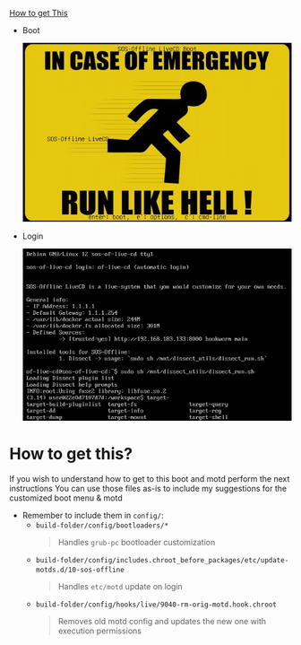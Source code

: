 [How to get This](#how-to-get-this)

- Boot
  
  ![alt text](https://github.com/sSharonV/SOS-Offline-LiveCD/blob/main/images/offline/offline-custom-bootmenu.jpg)
  
- Login
  
  ![alt text](https://github.com/sSharonV/SOS-Offline-LiveCD/blob/main/images/offline/offline-after-login.jpg)

# How to get this?
If you wish to understand how to get to this boot and motd perform the next instructions
You can use those files as-is to include my suggestions for the customized boot menu & motd
  - Remember to include them in `config/`:
    - `build-folder/config/bootloaders/*`
      > Handles `grub-pc` bootloader customization 
    - `build-folder/config/includes.chroot_before_packages/etc/update-motds.d/10-sos-offline`
      > Handles `etc/motd` update on login
    - `build-folder/config/hooks/live/9040-rm-orig-motd.hook.chroot`
      > Removes old motd config and updates the new one with execution permissions 
